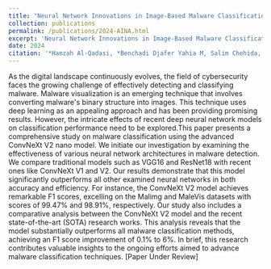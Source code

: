 ```yaml
---
title: "Neural Network Innovations in Image-Based Malware Classification: A Comparative Study"
collection: publications
permalink: /publications/2024-AINA.html
excerpt: 'Neural Network Innovations in Image-Based Malware Classification: A Comparative Study.'
date: 2024
citation: '*Hamzah Al-Qadasi, *Benchadi Djafer Yahia M, Salim Chehida, Kazuhiro Fukui, Saddek Bensalem, &quot;Neural Network Innovations in Image-Based Malware Classification: A Comparative Study.&quot; The 38-th International Conference on Advanced Information Networking and Applications (AINA-2024).'
---
```

As the digital landscape continuously evolves, the field of cybersecurity faces the growing challenge of effectively detecting and classifying malware. Malware visualization is an emerging technique that involves converting malware's binary structure into images. This technique uses deep learning as an appealing approach and has been providing promising results. However, the intricate effects of recent deep neural network models on classification performance need to be explored.This paper presents a comprehensive study on malware classification using the advanced ConvNeXt V2 nano model. We initiate our investigation by examining the effectiveness of various neural network architectures in malware detection. We compare traditional models such as VGG16 and ResNet18 with recent ones like ConvNeXt V1 and V2. Our results demonstrate that this model significantly outperforms all other examined neural networks in both accuracy and efficiency. For instance, the ConvNeXt V2 model achieves remarkable F1 scores, excelling on the Malimg and MaleVis datasets with scores of 99.47\% and 98.91\%, respectively. Our study also includes a comparative analysis between the ConvNeXt V2 model and the recent state-of-the-art (SOTA) research works. This analysis reveals that the model substantially outperforms all malware classification methods, achieving an F1 score improvement of 0.1\% to 6\%.  In brief, this research contributes valuable insights to the ongoing efforts aimed to advance malware classification techniques. [Paper Under Review]